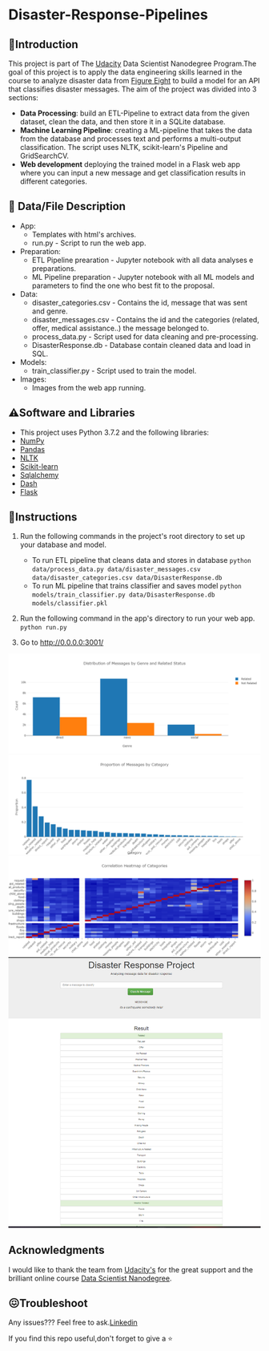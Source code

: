 # Disaster-Response-Pipelines

## 🚀**Introduction**
This project is part of The [Udacity](https://eu.udacity.com/) Data Scientist Nanodegree Program.The goal of this project is to apply the data engineering skills learned in the course to analyze disaster data from [Figure Eight](https://www.figure-eight.com/) to build a model for an API that classifies disaster messages. 
The aim of the project was divided into 3 sections:

* **Data Processing**: build an ETL-Pipeline to extract data from the given dataset, clean the data, and then store it in a SQLite database.
* **Machine Learning Pipeline**: creating a ML-pipeline that takes the data from the database and processes text and performs a multi-output 
classification. The script uses NLTK, scikit-learn's Pipeline and GridSearchCV.
* **Web development** deploying the trained model in a Flask web app where you can input a new message and get classification results in 
different categories.

## 📁 **Data/File Description**
* App:
    - Templates with html's archives.
    - run.py - Script to run the web app.
* Preparation: 
    - ETL Pipeline prearation - Jupyter notebook with all data analyses e preparations.
    - ML Pipeline preparation - Jupyter notebook with all ML models and parameters to find the one who best fit to the proposal.
* Data:
    - disaster_categories.csv - Contains the id, message that was sent and genre.
    - disaster_messages.csv - Contains the id and the categories (related, offer, medical assistance..) the message belonged to.
    - process_data.py - Script used for data cleaning and pre-processing.
    - DisasterResponse.db - Database contain cleaned data and load in SQL.
* Models:
    - train_classifier.py - Script used to train the model.
* Images:
    - Images from the web app running.

## ⚠️**Software and Libraries**
* This project uses Python 3.7.2 and the following libraries:
* [NumPy](http://www.numpy.org/)
* [Pandas](http://pandas.pydata.org)
* [NLTK](https://www.nltk.org/)
* [Scikit-learn](http://scikit-learn.org/stable/)
* [Sqlalchemy](https://www.sqlalchemy.org/)
* [Dash](https://plot.ly/dash/)
* [Flask](https://flask.palletsprojects.com/en/2.2.x/)
 
## 🚀Instructions
1. Run the following commands in the project's root directory to set up your database and model.

    - To run ETL pipeline that cleans data and stores in database
        `python data/process_data.py data/disaster_messages.csv data/disaster_categories.csv data/DisasterResponse.db`
    - To run ML pipeline that trains classifier and saves model
        `python models/train_classifier.py data/DisasterResponse.db models/classifier.pkl`

2. Run the following command in the app's directory to run your web app.
    `python run.py`

3. Go to http://0.0.0.0:3001/

![alt text](https://github.com/zaninth/Disaster-Response/blob/main/images/distribution%20image.png)
![alt text](https://github.com/zaninth/Disaster-Response/blob/main/images/porportion%20of%20messages.png)
![alt text](https://github.com/zaninth/Disaster-Response/blob/main/images/heatmap.png)
![alt text](https://github.com/zaninth/Disaster-Response/blob/main/images/image%201.png)

## Acknowledgments
I would like to thank the team from [Udacity's](https://www.udacity.com/) for the great support and the brilliant online 
course [Data Scientist Nanodegree](https://www.udacity.com/course/data-scientist-nanodegree--nd025).

## 😖Troubleshoot
Any issues??? Feel free to ask.[Linkedin](https://www.linkedin.com/in/thales-zanin/)

If you find this repo useful,don't forget to give a ⭐
